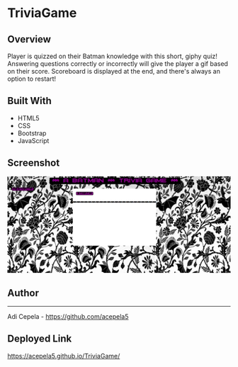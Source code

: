 # TriviaGame

## Overview
Player is quizzed on their Batman knowledge with this short, giphy quiz! Answering questions correctly or incorrectly will give the player a gif based on their score. Scoreboard is displayed at the end, and there's always an option to restart!

## Built With
- HTML5
- CSS
- Bootstrap
- JavaScript
## Screenshot

![ ](/Screenshot(33).png)

## Author
---
Adi Cepela - https://github.com/acepela5

## Deployed Link
https://acepela5.github.io/TriviaGame/
